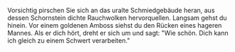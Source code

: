 Vorsichtig pirschen Sie sich an das uralte Schmiedgebäude heran, aus dessen
Schornstein dichte Rauchwolken hervorquellen.
Langsam gehst du hinein. Vor einem goldenen Amboss siehst
du den Rücken eines hageren Mannes.
Als er dich hört, dreht er sich um und sagt:
"Wie schön. Dich kann ich gleich zu einem Schwert verarbeiten."
